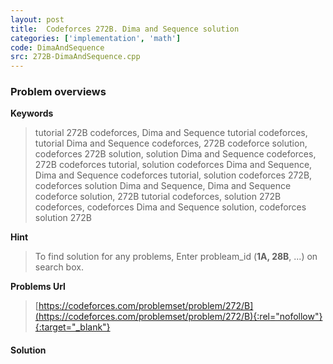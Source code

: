 ```yaml
---
layout: post
title:  Codeforces 272B. Dima and Sequence solution
categories: ['implementation', 'math']
code: DimaAndSequence
src: 272B-DimaAndSequence.cpp
---
```

### **Problem overviews**

**Keywords**
> tutorial 272B codeforces, Dima and Sequence tutorial codeforces, tutorial Dima and Sequence codeforces, 272B codeforce solution, codeforces 272B solution, solution Dima and Sequence codeforces, 272B codeforces tutorial, solution codeforces Dima and Sequence, Dima and Sequence codeforces tutorial, solution codeforces 272B, codeforces solution Dima and Sequence, Dima and Sequence codeforce solution, 272B tutorial codeforces, solution 272B codeforces, codeforces Dima and Sequence solution, codeforces solution 272B

**Hint**
> To find solution for any problems, Enter probleam_id (**1A, 28B**, ...) on search box. 

**Problems Url**
> [https://codeforces.com/problemset/problem/272/B](https://codeforces.com/problemset/problem/272/B){:rel="nofollow"}{:target="_blank"}

#### **Solution**



